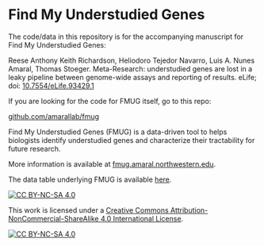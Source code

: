 # Find My Understudied Genes

The code/data in this repository is for the accompanying manuscript for Find My Understudied Genes:

Reese Anthony Keith Richardson, Heliodoro Tejedor Navarro, Luis A. Nunes Amaral, Thomas Stoeger. Meta-Research: understudied genes are lost in a leaky pipeline between genome-wide assays and reporting of results. eLife; doi: [10.7554/eLife.93429.1](https://doi.org/10.7554/eLife.93429.1)

If you are looking for the code for FMUG itself, go to this repo:

[github.com/amarallab/fmug](https://github.com/amarallab/fmug)

Find My Understudied Genes (FMUG) is a data-driven tool to helps biologists identify understudied genes and characterize their tractability for future research.

More information is available at [fmug.amaral.northwestern.edu](https://fmug.amaral.northwestern.edu/).

The data table underlying FMUG is available [here](https://github.com/amarallab/fmug_analysis/blob/main/data/main_table_with_subject_counts_221116.csv).

[![CC BY-NC-SA 4.0][cc-by-nc-sa-shield]][cc-by-nc-sa]

This work is licensed under a
[Creative Commons Attribution-NonCommercial-ShareAlike 4.0 International License][cc-by-nc-sa].

[![CC BY-NC-SA 4.0][cc-by-nc-sa-image]][cc-by-nc-sa]

[cc-by-nc-sa]: http://creativecommons.org/licenses/by-nc-sa/4.0/
[cc-by-nc-sa-image]: https://licensebuttons.net/l/by-nc-sa/4.0/88x31.png
[cc-by-nc-sa-shield]: https://img.shields.io/badge/License-CC%20BY--NC--SA%204.0-lightgrey.svg